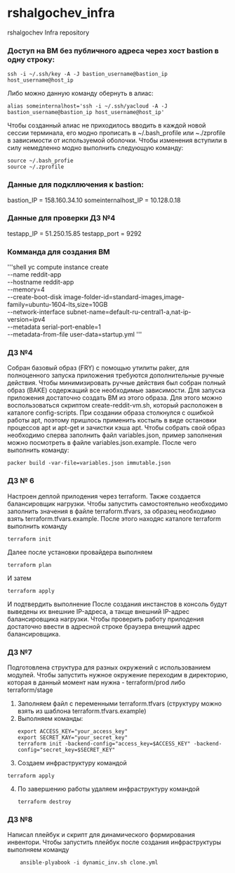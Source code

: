 # rshalgochev_infra
rshalgochev Infra repository

### Доступ на ВМ без публичного адреса через хост bastion в одну строку: ###
```shell
ssh -i ~/.ssh/key -A -J bastion_username@bastion_ip host_username@host_ip
```
Либо можно данную команду обернуть в алиас:
```shell
alias someinternalhost='ssh -i ~/.ssh/yacloud -A -J bastion_username@bastion_ip host_username@host_ip'
```
Чтобы созданный алиас не приходилось вводить в каждой новой сессии терминала, его модно прописать в ~/.bash_profile
или ~./zprofile в зависимости от используемой оболочки.
Чтобы изменения вступили в силу немедленно модно выполнить следующую команду:
```shell
source ~/.bash_profie
source ~/.zprofile
```
### Данные для подкллючения к bastion: ###
bastion_IP = 158.160.34.10
someinternalhost_IP = 10.128.0.18

### Данные для проверки ДЗ №4 ###
testapp_IP = 51.250.15.85
testapp_port = 9292

### Комманда для создания ВМ ###
'''shell
yc compute instance create \
  --name reddit-app \
  --hostname reddit-app \
  --memory=4 \
  --create-boot-disk image-folder-id=standard-images,image-family=ubuntu-1604-lts,size=10GB \
  --network-interface subnet-name=default-ru-central1-a,nat-ip-version=ipv4 \
  --metadata serial-port-enable=1 \
  --metadata-from-file user-data=startup.yml
'''

### ДЗ №4 ###
Собран базовый образ (FRY) с помощью утилиты paker, для полноценного запуска приложения требуются дополнительные ручные
действия. Чтобы минимизировать ручные действия был собран полный образ (BAKE) содержащий все необходимые зависимости.
Для запуска приложения достаточно создать ВМ из этого образа. Для этого можно воспользоваться скриптом
create-reddit-vm.sh, который расположен в каталоге config-scripts.
При создании образа столкнулся с ошибкой работы apt, поэтому пришлось применить костыль в виде остановки процессов apt
и apt-get и зачистки кэша apt.
Чтобы собрать свой образ необходимо сперва заполнить файл variables.json, пример заполнения можно посмотреть в файле
variables.json.example. После чего выполнить команду:
```shell
packer build -var-file=variables.json immutable.json
```

### ДЗ № 6 ###
Настроен деплой прилодения через terraform. Также создается балансировщик нагрузки. Чтобы запустить самостоятельно
необходимо заполнить значения в файле terraform.tfvars, за образец необходимо взять terraform.tfvars.example.
После этого находяс каталоге terraform выполнить команду
```shell
terraform init
```
Далее после установки провайдера выполняем
```shell
terraform plan
```
И затем
```shell
terraform apply
```
И подтвердить выполнение
После создания инстанстов в консоль будут выведены их внешние IP-адреса, а такще внешний IP-адрес балансировщика
нагрузки. Чтобы проверить работу прилодения достаточно ввести в адресной строке браузера внещний адрес балансировщика.

### ДЗ №7 ###
Подготовлена структура для разных окружений с использованием модулей.
Чтобы запустить нужное окружение переходим в директорию, которая в данный момент нам нужна - terraform/prod либо
terraform/stage
 1. Заполняем файл с переменными terraform.tfvars (структуру можно взять из шаблона terraform.tfvars.example)
 2. Выполняем команды:
    ```shell
    export ACCESS_KEY="your_access_key"
    export SECRET_KAY="your_secret_key"
    terraform init -backend-config="access_key=$ACCESS_KEY" -backend-config="secret_key=$SECRET_KEY"
    ```
 3. Создаем инфраструктуру командой
   ```shell
   terraform apply
   ```
 4. По завершению работы удаляем инфраструктуру командой
    ```shell
    terraform destroy
    ```
### ДЗ №8 ###
Написал плейбук и скрипт для динамического формирования инвентори.
Чтобы запустить плейбук после создания инфраструктуры выполняем команду
```shell
    ansible-plyabook -i dynamic_inv.sh clone.yml
```
